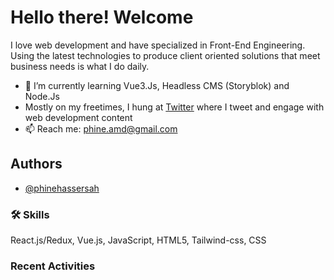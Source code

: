 
# Hello there! Welcome 

I love web development and have specialized in Front-End Engineering. Using the latest technologies to produce client oriented solutions that meet business needs is what I do daily.

- 🌱 I’m currently learning Vue3.Js, Headless CMS (Storyblok) and Node.Js
- Mostly on my freetimes, I hung at [Twitter](https://twitter.com/PhinehasSersah) where I tweet and engage with web development content
- 📫 Reach me: phine.amd@gmail.com

## Authors

- [@phinehassersah](https://www.github.com/phinehasSersah)


### 🛠 Skills
React.js/Redux, Vue.js, JavaScript, HTML5, Tailwind-css, CSS

### Recent Activities
<!--START_SECTION:activity-->


